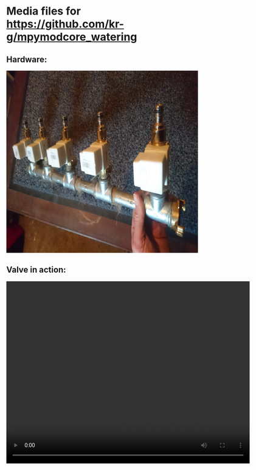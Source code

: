 
# Media files for <a href="https://github.com/kr-g/mpymodcore_watering">https://github.com/kr-g/mpymodcore_watering</a>


## Hardware:

  <img width="640" height="480" src="https://github.com/kr-g/mpymodcore_watering/raw/master/docs/media/valves_mounted.jpg" />



## Valve in action:

  <video width="640" height="480" controls>
    <source src="https://github.com/kr-g/mpymodcore_watering/raw/master/docs/media/valve.mp4">
    Sorry, your browser doesn't support embedded videos, 
    but don't worry, you can <a href="../../../raw/master/media/valve.mp4" target="_blank">download it</a>
    and watch it with your favorite video player!
  </video>
